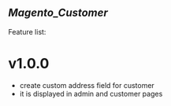 ## _Magento_Customer_

Feature list:

# v1.0.0

- create custom address field for customer
- it is displayed in admin and customer pages

